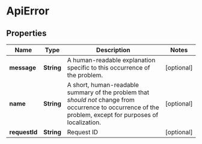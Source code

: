 
# ApiError

## Properties
Name | Type | Description | Notes
------------ | ------------- | ------------- | -------------
**message** | **String** | A human-readable explanation specific to this occurrence of the problem. |  [optional]
**name** | **String** | A short, human-readable summary of the problem that *should not* change from occurrence to occurrence of the problem, except for purposes of localization. |  [optional]
**requestId** | **String** | Request ID |  [optional]



